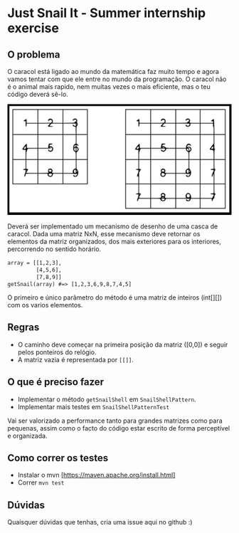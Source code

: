 # Just Snail It - Summer internship exercise

## O problema

O caracol está ligado ao mundo da matemática faz muito tempo e agora vamos tentar com que ele entre no mundo da programação.
O caracol não é o animal mais rapido, nem muitas vezes o mais eficiente, mas o teu código deverá sê-lo.

![alt text](image.svg?raw=true)

Deverá ser implementado um mecanismo de desenho de uma casca de caracol. Dada uma matriz NxN, esse mecanismo deve retornar os elementos da matriz organizados, dos mais exteriores para os interiores, percorrendo no sentido horário.
```
array = [[1,2,3],
         [4,5,6],
         [7,8,9]]
getSnail(array) #=> [1,2,3,6,9,8,7,4,5]
```
O primeiro e único parâmetro do método é uma matriz de inteiros (int[][]) com os varios elementos.


## Regras

* O caminho deve começar na primeira posição da matriz ([0,0]) e seguir pelos ponteiros do relógio.
* A matriz vazia é representada por `[[]]`.


## O que é preciso fazer

* Implementar o método `getSnailShell` em `SnailShellPattern`.
* Implementar mais testes em `SnailShellPatternTest`

Vai ser valorizado a performance tanto para grandes matrizes como para pequenas, assim como o facto do código estar escrito de forma perceptível e organizada.

## Como correr os testes

* Instalar o mvn [https://maven.apache.org/install.html]
* Correr `mvn test`

## Dúvidas

Quaisquer dúvidas que tenhas, cria uma issue aqui no github :)

